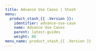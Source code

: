 ```yaml
---
title: Advance Use Cases | Stash
menu:
  product_stash_{{ .Version }}:
    identifier: advance-use-case
    name: Advance Use Cases
    parent: latest-guides
    weight: 80
menu_name: product_stash_{{ .Version }}
---
```

